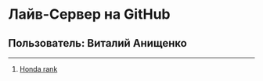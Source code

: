 # Лайв-Сервер на GitHub

## Пользователь: Виталий Анищенко

---

1. [Honda rank](https://vitaliyanischenko.github.io/p/honda-rank)
